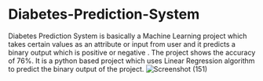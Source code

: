 # Diabetes-Prediction-System
Diabetes Prediction System is basically a Machine Learning project which takes certain values as an attribute or input from user and it predicts a binary output which is positive or negative .
The project shows the accuracy of 76%.
It is a python based project which uses Linear Regression algorithm to predict the binary output of the project.
![Screenshot (151)](https://user-images.githubusercontent.com/93311613/206166993-7ced9e9d-354a-43ad-b06c-0f7b7959ac81.png)
